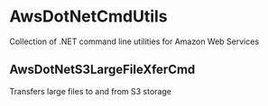 # AwsDotNetCmdUtils
Collection of .NET command line utilities for Amazon Web Services

AwsDotNetS3LargeFileXferCmd
---------------------------
Transfers large files to and from S3 storage
